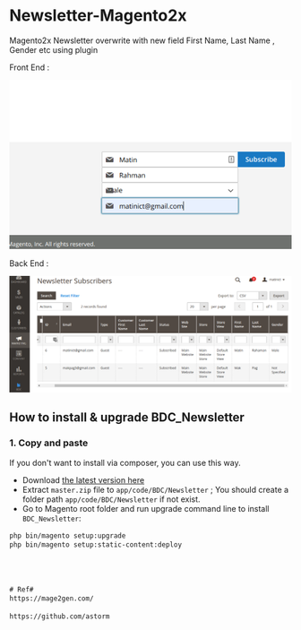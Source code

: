 # Newsletter-Magento2x

Magento2x Newsletter overwrite with new field First Name, Last Name , Gender etc using plugin

Front End :


![Front End ](https://github.com/bdcrops/BDC_Newsletter/blob/master/view/frontend/web/images/newsletter-front.png)


Back End :


![Back End](https://github.com/bdcrops/BDC_Newsletter/blob/master/view/adminhtml/web/images/newsletter-backend.png)


## How to install & upgrade BDC_Newsletter


### 1. Copy and paste

If you don't want to install via composer, you can use this way.

- Download [the latest version here](https://github.com/bdcrops/BDC_Newsletter/archive/master.zip)
- Extract `master.zip` file to `app/code/BDC/Newsletter` ; You should create a folder path `app/code/BDC/Newsletter` if not exist.
- Go to Magento root folder and run upgrade command line to install `BDC_Newsletter`:

```
php bin/magento setup:upgrade
php bin/magento setup:static-content:deploy




# Ref#
https://mage2gen.com/

https://github.com/astorm
